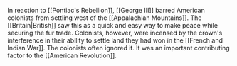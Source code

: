 In reaction to [[Pontiac's Rebellion]], [[George III]] barred American colonists from settling west of the [[Appalachian Mountains]]. The [[Britain|British]] saw this as a quick and easy way to make peace while securing the fur trade. Colonists, however, were incensed by the crown's interference in their ability to settle land they had won in the [[French and Indian War]]. The colonists often ignored it. It was an important contributing factor to the [[American Revolution]].
